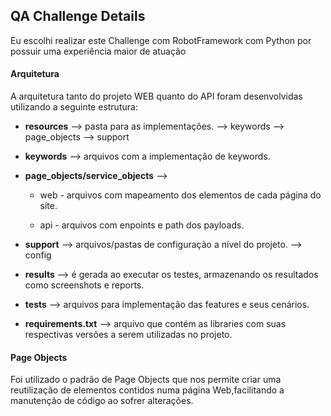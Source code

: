 ﻿## QA Challenge Details

Eu escolhi realizar este Challenge com RobotFramework com Python por possuir uma experiência maior de atuação

#### Arquitetura

A arquitetura tanto do projeto WEB quanto do API foram desenvolvidas utilizando a seguinte estrutura:

- **resources** --> pasta para as implementações.
		-->  keywords
		-->  page_objects 
		-->  support 
		
- **keywords** --> arquivos com a implementação de keywords.

- **page_objects/service_objects** --> 
	- web - arquivos com mapeamento dos elementos de cada página do site.

	- api - arquivos com enpoints e path dos payloads.

- **support** --> arquivos/pastas de configuração a nível do projeto.
		--> config 

- **results** --> é gerada ao executar os testes, armazenando os resultados como screenshots e reports.

- **tests** --> arquivos para implementação das features e seus cenários.

- **requirements.txt** --> arquivo que contém as libraries com suas respectivas versões a serem utilizadas no projeto.

#### Page Objects
Foi utilizado o padrão de Page Objects que nos permite criar uma reutilização de elementos contidos numa página Web,facilitando a manutenção de código ao sofrer alterações.
